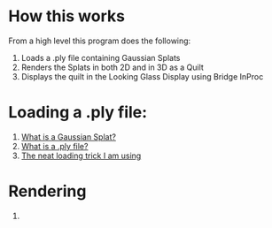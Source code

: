 # How this works

From a high level this program does the following:

1. Loads a .ply file containing Gaussian Splats
2. Renders the Splats in both 2D and in 3D as a Quilt
3. Displays the quilt in the Looking Glass Display using Bridge InProc

# Loading a .ply file:
1. [What is a Gaussian Splat?](1_Loading/GaussianSplat.md)
2. [What is a .ply file?](1_Loading/PlyFile.md)
3. [The neat loading trick I am using](1_Loading/PlyLoading.md)

# Rendering
1. 